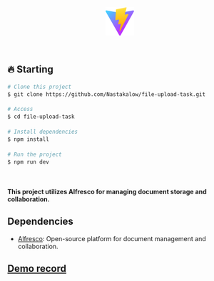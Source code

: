 <div align="center" id="top"> 
   <img src="./public/vite.svg" alt="Logo" />
</div>
  
&#xa0;

## 🔥 Starting

```bash
# Clone this project
$ git clone https://github.com/Nastakalow/file-upload-task.git

# Access
$ cd file-upload-task

# Install dependencies
$ npm install

# Run the project
$ npm run dev

```

&#xa0;

#### This project utilizes Alfresco for managing document storage and collaboration.

## Dependencies

- [Alfresco](https://www.alfresco.com/): Open-source platform for document management and collaboration.

## [Demo record](https://drive.google.com/file/d/1agNEcKH-grPjRxnrSoF6Exwj9FPB4TUX/view?usp=sharing)
